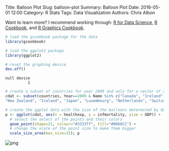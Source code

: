Title: Balloon Plot
Slug: balloon-plot
Summary: Balloon Plot
Date: 2016-05-01 12:00
Category: R Stats
Tags: Data Visualization
Authors: Chris Albon

Want to learn more? I recommend working through: [R for Data Science](http://amzn.to/2myxnhi), [R Cookbook](http://amzn.to/2lF6hkb), and [R Graphics Cookbook](http://amzn.to/2m0fcPL).
```R
# load the gcookbook package for the data
library(gcookbook)

# load the ggplot2 package
library(ggplot2)

# reset the graphing device
dev.off()
```




    null device
              1




```R
# create a subset of countries for year 2009 and only for a vector of countries names
cdat <- subset(countries, Year==2009 & Name %in% c("Canada", "Ireland", "United Kingdom", "United States",
"New Zealand", "Iceland", "Japan", "Luxembourg", "Netherlands", "Switzerland"))
```


```R
# create the ggplot data with the size of the balloons determined by GDP
p <- ggplot(cdat, aes(x = healthexp, y = infmortality, size = GDP)) +
  # select the select of the points and their colors
  geom_point(shape=21, colour="#3333ff", fill="#0066CC") +
  # change the scale of the point size to make them bigger
  scale_size_area(max_size=15); p
```









![png]({filename}/images/balloon-plot_files/balloon-plot_3_1.png)
